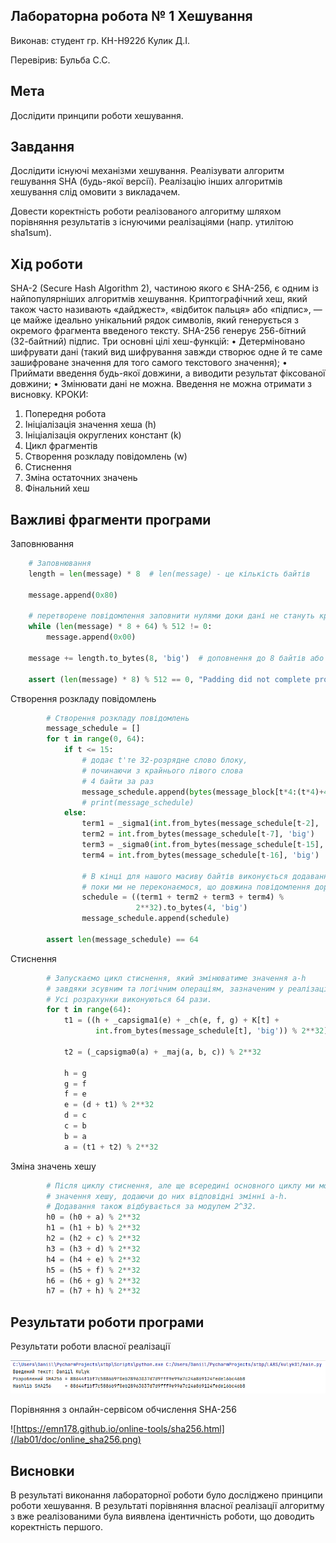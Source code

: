 ## Лабораторна робота № 1 Хешування

Виконав:
студент гр. КН-Н922б
Кулик Д.І.

Перевірив:
Бульба С.С.

## Мета
Дослідити принципи роботи хешування.

## Завдання
Дослідити існуючі механізми хешування. Реалізувати алгоритм гешування SHA (будь-якої версії). Реалізацію інших алгоритмів хешування слід омовити з викладачем.

Довести коректність роботи реалізованого алгоритму шляхом порівняння результатів з існуючими реалізаціями (напр. утилітою sha1sum).

## Хід роботи
SHA-2 (Secure Hash Algorithm 2), частиною якого є SHA-256, є одним із найпопулярніших алгоритмів хешування. Криптографічний хеш, який також часто називають «дайджест», «відбиток пальця» або «підпис», — це майже ідеально унікальний рядок символів, який генерується з окремого фрагмента введеного тексту. SHA-256 генерує 256-бітний (32-байтний) підпис.
Три основні цілі хеш-функцій:
• Детерміновано шифрувати дані (такий вид шифрування завжди створює одне й те саме зашифроване значення для того самого текстового значення);
• Приймати введення будь-якої довжини, а виводити результат фіксованої довжини;
• Змінювати дані не можна. Введення не можна отримати з висновку.
КРОКИ:
1. Попередня робота
2. Ініціалізація значення хеша (h)
3. Ініціалізація округлених констант (k)
4. Цикл фрагментів
5. Створення розкладу повідомлень (w)
6. Стиснення
7. Зміна остаточних значень
8. Фінальний хеш

## Важливі фрагменти програми
Заповнювання
```python
    # Заповнювання
    length = len(message) * 8  # len(message) - це кількість байтів

    message.append(0x80)

    # перетворене повідомлення заповнити нулями доки дані не стануть кратними 512 без останніх 64 біт
    while (len(message) * 8 + 64) % 512 != 0:
        message.append(0x00)

    message += length.to_bytes(8, 'big')  # доповнення до 8 байтів або 64 бітів

    assert (len(message) * 8) % 512 == 0, "Padding did not complete properly!"
```
Створення розкладу повідомлень
```python
        # Створення розкладу повідомлень
        message_schedule = []
        for t in range(0, 64):
            if t <= 15:
                # додає t'те 32-розрядне слово блоку,
                # починаючи з крайнього лівого слова
                # 4 байти за раз
                message_schedule.append(bytes(message_block[t*4:(t*4)+4]))
                # print(message_schedule)
            else:
                term1 = _sigma1(int.from_bytes(message_schedule[t-2], 'big'))
                term2 = int.from_bytes(message_schedule[t-7], 'big')
                term3 = _sigma0(int.from_bytes(message_schedule[t-15], 'big'))
                term4 = int.from_bytes(message_schedule[t-16], 'big')

                # В кінці для нашого масиву байтів виконується додавання по модулю 2^32
                # поки ми не переконаємося, що довжина повідомлення дорівнюватиме 64.
                schedule = ((term1 + term2 + term3 + term4) %
                            2**32).to_bytes(4, 'big')
                message_schedule.append(schedule)

        assert len(message_schedule) == 64
```
Стиснення
```python
        # Запускаємо цикл стиснення, який змінюватиме значення a-h
        # завдяки зсувним та логічним операціям, зазначеним у реалізації SHA-256.
        # Усі розрахунки виконуються 64 рази.
        for t in range(64):
            t1 = ((h + _capsigma1(e) + _ch(e, f, g) + K[t] +
                   int.from_bytes(message_schedule[t], 'big')) % 2**32)

            t2 = (_capsigma0(a) + _maj(a, b, c)) % 2**32

            h = g
            g = f
            f = e
            e = (d + t1) % 2**32
            d = c
            c = b
            b = a
            a = (t1 + t2) % 2**32
```
Зміна значень хешу
```python
        # Після циклу стиснення, але ще всередині основного циклу ми модифікуємо
        # значення хешу, додаючи до них відповідні змінні a-h.
        # Додавання також відбувається за модулем 2^32.
        h0 = (h0 + a) % 2**32
        h1 = (h1 + b) % 2**32
        h2 = (h2 + c) % 2**32
        h3 = (h3 + d) % 2**32
        h4 = (h4 + e) % 2**32
        h5 = (h5 + f) % 2**32
        h6 = (h6 + g) % 2**32
        h7 = (h7 + h) % 2**32
```
## Результати роботи програми

Результати роботи власної реалізації

![Результати роботи власної реалізації](/lab01/doc/my_sha256.png)

Порівняння з онлайн-сервісом обчислення SHA-256

![https://emn178.github.io/online-tools/sha256.html](/lab01/doc/online_sha256.png)

## Висновки
В результаті виконання лабораторної роботи було досліджено принципи роботи хешування. В результаті порівняння власної реалізації алгоритму з вже реалізованими була виявлена ідентичність роботи, що доводить коректність першого.